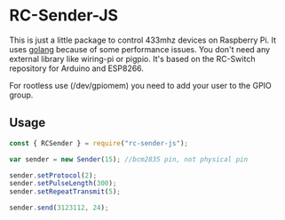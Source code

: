 # RC-Sender-JS

This is just a little package to control 433mhz devices on Raspberry Pi. It uses [golang](https://github.com/CinePlays/rc-sender-go) because of some performance issues. You don't need any external library like wiring-pi or pigpio. It's based on the RC-Switch repository for Arduino and ESP8266.

For rootless use (/dev/gpiomem) you need to add your user to the GPIO group.

## Usage

```js
const { RCSender } = require("rc-sender-js");

var sender = new Sender(15); //bcm2835 pin, not physical pin

sender.setProtocol(2);
sender.setPulseLength(300);
sender.setRepeatTransmit(5);

sender.send(3123112, 24);
```

